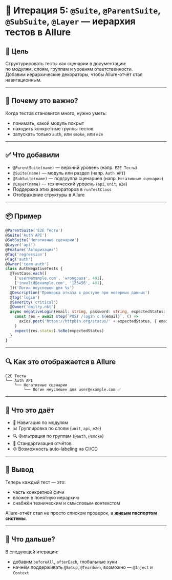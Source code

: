 # 🧱 Итерация 5: `@Suite`, `@ParentSuite`, `@SubSuite`, `@Layer` — иерархия тестов в Allure

## 🎯 Цель

Структурировать тесты как сценарии в документации:  
по модулям, слоям, группам и уровням ответственности.  
Добавим иерархические декораторы, чтобы Allure-отчёт стал навигационным.

---

## 🤔 Почему это важно?

Когда тестов становится много, нужно уметь:

- понимать, какой модуль покрыт
- находить конкретные группы тестов
- запускать только `auth`, или `smoke`, или `e2e`

---

## ✅ Что добавили

- `@ParentSuite(name)` — верхний уровень (напр. `E2E Тесты`)
- `@Suite(name)` — модуль или раздел (напр. `Auth API`)
- `@SubSuite(name)` — подгруппа сценариев (напр. `Негативные сценарии`)
- `@Layer(name)` — технический уровень (`api`, `unit`, `e2e`)
- Поддержка этих декораторов в `runTestClass`
- Отображение структуры в Allure

---

## 📦 Пример

```ts
@ParentSuite('E2E Тесты')
@Suite('Auth API')
@SubSuite('Негативные сценарии')
@Layer('api')
@Feature('Авторизация')
@Tag('regression')
@Tag('auth')
@Owner('team-auth')
class AuthNegativeTests {
  @TestCase.each([
    ['user@example.com', 'wrongpass', 401],
    ['invalid@example.com', '123456', 401],
  ])('Логин неуспешен для %s')
  @Description('Проверка отказа в доступе при неверных данных')
  @Tag('login')
  @Severity('critical')
  @Owner('dmitry.nkt')
  async negativeLogin(email: string, password: string, expectedStatus: number) {
    const res = await step(`POST /login с ${email}`, () =>
      axios.post('https://httpbin.org/status/' + expectedStatus, { email, password }).catch(e => e.response)
    )
    expect(res.status).toBe(expectedStatus)
  }
}
```

---

## 🔍 Как это отображается в Allure

```
E2E Тесты
└── Auth API
    └── Негативные сценарии
        └── Логин неуспешен для user@example.com ✅
```

---

## 🧠 Что это даёт

- 🧭 Навигация по модулям
- 📊 Группировка по слоям (`unit`, `api`, `e2e`)
- 🔍 Фильтрация по группам (`@auth`, `@smoke`)
- 💼 Стандартизация отчётов
- ⚙️ Возможность auto-labeling на CI/CD

---

## 🎯 Вывод

Теперь каждый тест — это:

- часть конкретной фичи
- вложен в понятную иерархию
- снабжён техническим и смысловым контекстом

Allure-отчёт стал не просто списком проверок, а **живым паспортом системы**.

---

## 🚀 Что дальше?

В следующей итерации:

- добавим `beforeAll`, `afterEach`, глобальные хуки
- начнём поддерживать `@Setup`, `@Teardown`, возможно — `@Inject` и `Context`